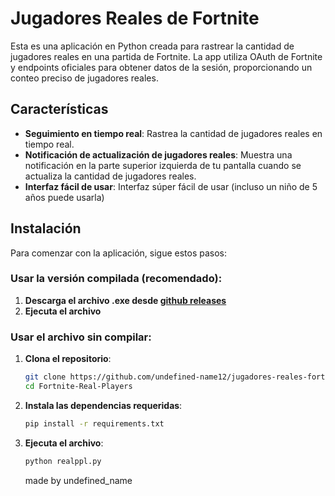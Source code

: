 # Jugadores Reales de Fortnite

Esta es una aplicación en Python creada para rastrear la cantidad de jugadores reales en una partida de Fortnite. La app utiliza OAuth de Fortnite y endpoints oficiales para obtener datos de la sesión, proporcionando un conteo preciso de jugadores reales.

## Características

- **Seguimiento en tiempo real**: Rastrea la cantidad de jugadores reales en tiempo real.
- **Notificación de actualización de jugadores reales**: Muestra una notificación en la parte superior izquierda de tu pantalla cuando se actualiza la cantidad de jugadores reales.
- **Interfaz fácil de usar**: Interfaz súper fácil de usar (incluso un niño de 5 años puede usarla)

## Instalación

Para comenzar con la aplicación, sigue estos pasos:

### Usar la versión compilada (recomendado):
1. **Descarga el archivo .exe desde [github releases](https://github.com/undefined-name12/jugadores-reales-fortnite/releases)**
2. **Ejecuta el archivo**

### Usar el archivo sin compilar:
1. **Clona el repositorio**:
    ```bash
    git clone https://github.com/undefined-name12/jugadores-reales-fortnite.git
    cd Fortnite-Real-Players
    ```

2. **Instala las dependencias requeridas**:
    ```bash
    pip install -r requirements.txt
    ```

3. **Ejecuta el archivo**:
    ```bash
    python realppl.py
    ```

    made by undefined_name
